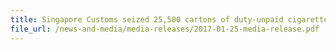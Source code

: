 ```yaml
---
title: Singapore Customs seized 25,500 cartons of duty-unpaid cigarettes in two days; largest haul since April 2015
file_url: /news-and-media/media-releases/2017-01-25-media-release.pdf
---
```


